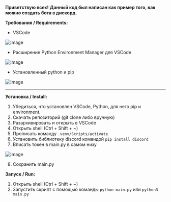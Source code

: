 **Приветствую всех!**
__Данный код был написан как пример того, как можно создать бота в дискорд.__

**Требования / Requirements:**

- VSCode

![image](https://github.com/fiseyy/discord.economics.bot/assets/130793948/7a46e353-b003-4a5f-9f21-e315d651f91d)

- Расширение Python Environment Manager для VSCode

![image](https://github.com/fiseyy/discord.economics.bot/assets/130793948/28ff9718-2d15-4da0-9fb3-06b4d9faa532)

- Установленный python и pip

![image](https://github.com/fiseyy/discord.economics.bot/assets/130793948/a2253f6c-71e0-4cfc-a1fa-c188d1d50f9d)


--------------------------

**Установка / Install:**

1. Убедиться, что установлен VSCode, Python, для него pip и environment.
2. Скачать репозиторий (git clone либо вручную)
3. Разархивировать и открыть в VSCode
4. Открыть shell (Ctrl + Shift + ~)
5. Прописать команду ```.venv/Scripts/activate```
6. Установить библиотеку discord командой ```pip install discord```
7. Вписать токен в main.py в самом низу

![image](https://github.com/fiseyy/discord.economics.bot/assets/130793948/d0780c96-8aab-4913-b73e-eaf516f4acaa)

8. Сохранить main.py

**Запуск / Run:**
1. Открыть shell (Ctrl + Shift + ~)
2. Запустить скрипт с помощью команды ```python main.py``` или ```python3 main.py```
